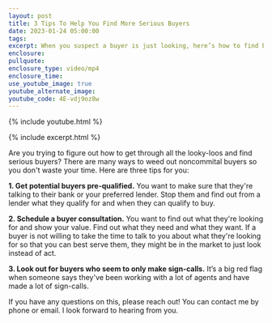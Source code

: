 ```yaml
---
layout: post
title: 3 Tips To Help You Find More Serious Buyers
date: 2023-01-24 05:00:00
tags:
excerpt: When you suspect a buyer is just looking, here’s how to find better.
enclosure:
pullquote:
enclosure_type: video/mp4
enclosure_time:
use_youtube_image: true
youtube_alternate_image:
youtube_code: 4E-vdj9oz8w
---
```

{% include youtube.html %}

{% include excerpt.html %}<br>

Are you trying to figure out how to get through all the looky-loos and find serious buyers? There are many ways to weed out noncommital buyers so you don't waste your time. Here are three tips for you:&nbsp;

**1\. Get potential buyers pre-qualified.** You want to make sure that they're talking to their bank or your preferred lender. Stop them and find out from a lender what they qualify for and when they can qualify to buy.&nbsp;

**2\. Schedule a buyer consultation.** You want to find out what they're looking for and show your value. Find out what they need and what they want. If a buyer is not willing to take the time to talk to you about what they're looking for so that you can best serve them, they might be in the market to just look instead of act.&nbsp;

**3\. Look out for buyers who seem to only make sign-calls.** It’s a big red flag when someone says they've been working with a lot of agents and have made a lot of sign-calls.&nbsp;

If you have any questions on this, please reach out! You can contact me by phone or email. I look forward to hearing from you.